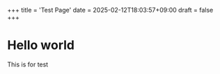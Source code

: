 +++
title = 'Test Page'
date = 2025-02-12T18:03:57+09:00
draft = false
+++

# Hello world
This is for test
